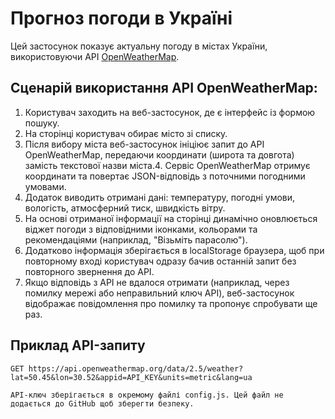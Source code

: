  # Прогноз погоди в Україні
 Цей застосунок показує актуальну погоду в містах України, використовуючи API [OpenWeatherMap](https://openweathermap.org/).
 
## Cценарій використання API OpenWeatherMap:
 1. Користувач заходить на веб-застосунок, де є інтерфейс із формою пошуку.
 2. На сторінці користувач обирає місто зі списку.
 3. Після вибору міста веб-застосунок ініціює запит до API OpenWeatherMap, передаючи координати (широта та довгота) замість текстової назви міста.4. Сервіс OpenWeatherMap отримує координати та повертає JSON-відповідь з поточними погодними умовами.
 5. Додаток виводить отримані дані: температуру, погодні умови, вологість, атмосферний тиск, швидкість вітру.
 6. На основі отриманої інформації на сторінці динамічно оновлюється віджет погоди з відповідними іконками, кольорами та рекомендаціями (наприклад, "Візьміть парасолю").
 7. Додатково інформація зберігається в localStorage браузера, щоб при повторному вході користувач одразу бачив останній запит без повторного звернення до API.
 8. Якщо відповідь з API не вдалося отримати (наприклад, через помилку мережі або неправильний ключ API), веб-застосунок відображає повідомлення про помилку та пропонує спробувати ще раз.

## Приклад API-запиту
```http
GET https://api.openweathermap.org/data/2.5/weather?lat=50.45&lon=30.52&appid=API_KEY&units=metric&lang=ua

API-ключ зберігається в окремому файлі config.js. Цей файл не додається до GitHub щоб зберегти безпеку.